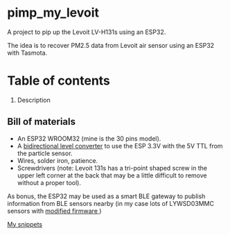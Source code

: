 # pimp_my_levoit
A project to pip up the Levoit LV-H131s using an ESP32.

The idea is to recover PM2.5 data from Levoit air sensor using an ESP32 with Tasmota.

# Table of contents
1. Description

## Bill of materials
- An ESP32 WROOM32 (mine is the 30 pins model).
- A [bidirectional level converter](https://www.sparkfun.com/products/12009) to use the ESP 3.3V with the 5V TTL from the particle sensor.
- Wires, solder iron, patience.
- Screwdrivers (note: Levoit 131s has a tri-point shaped screw in the upper left corner at the back that may be a little difficult to remove without a proper tool).

As bonus, the ESP32 may be used as a smart BLE gateway to publish information from BLE sensors nearby (in my case lots of LYWSD03MMC sensors with [modified firmware 
](https://github.com/atc1441/ATC_MiThermometer))

[My snippets](snippets.md)
